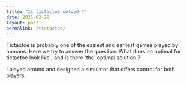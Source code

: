```yaml
---
title: "Is tictactoe solved ?"
date: 2021-02-28
layout: post
permalink: /tictactoe/
---
```

Tictactoe is probably one of the easiest and earliest games played by humans. Here we try to answer the question: What does an optimal for tictactoe look like , and is there 'the' optimal solution ? 

I played around and designed a simulator that offers control for both players.
